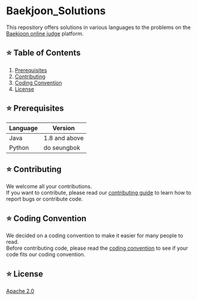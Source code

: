 # Baekjoon_Solutions
This repository offers solutions in various languages to the problems on the [Baekjoon online judge](https://www.acmicpc.net/) platform.

## ⭐ Table of Contents
1. [Prerequisites](#prerequisites)
2. [Contributing](#contributing)
3. [Coding Convention](#coding-convention)
4. [License](#license)

## ⭐ Prerequisites
| Language   | Version         |
| --------   | -------------- |
| Java       | 1.8 and above          |
| Python     | do seungbok           |

## ⭐ Contributing
We welcome all your contributions.   
If you want to contribute, please read our [contributing guide](CONTRIBUTING.md) to learn how to report bugs or contribute code.

## ⭐ Coding Convention
We decided on a coding convention to make it easier for many people to read.   
Before contributing code, please read the [coding convention](CODING_CONVENTION.md) to see if your code fits our coding convention.   

## ⭐ License
[Apache 2.0](LICENSE)

